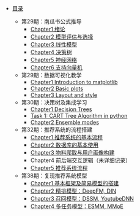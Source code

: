 * [目录](README.md)
  
    * 第29期：南瓜书公式推导
        * [Chapter1 绪论](27_eatingmelon/chapter1.md)
        * [Chapter2 模型评估与选择](27_eatingmelon/chapter2.md)
        * [Chapter3 线性模型](27_eatingmelon/chapter3.md)
        * [Chapter4 决策树](27_eatingmelon/chapter4.md)
        * [Chapter5 神经网络](27_eatingmelon/chapter5.md)
        * [Chapter6 支持向量机](27_eatingmelon/chapter6.md)
    
    - 第29期：数据可视化教学
      * [Chapter1 Introduction to matplotlib](29_Matplotlib/ch1.md)
      * [Chapter2 Basic plots](29_Matplotlib/ch2.md)
      * [Chapter3 Layout and style](29_Matplotlib/ch3.md)
    - 第30期：决策树及集成学习
      - [Chapter1 Decision Trees](30_Decisiontree/Chapter1.md)
      - [Task 1: CART Tree Algorithm in python](30_Decisiontree/Task2.md)
      - [Chapter2 Ensemble modes](30_Decisiontree/Chapter2.md)
    - 第32期：推荐系统的流程搭建
      - [Chapter1 推荐系统的基本流程](32_Recomentdation/Chapter1.md)
      - [Chapter2 数据库的基本使用](32_Recomentdation/Chapter2.md)
      - [Chapter3 物料爬取与用户画像构建](32_Recomentdation/Chapter3.md)
      - Chapter4 前后端交互逻辑（未详细记录）
      - [Chapter5 推荐系统流程](32_Recomentdation/Chapter5.md)
    - 第38期：复现推荐系统模型
      - [Chapter1 基本框架及简易模型的搭建](38_rechub/Chapter1.md)
      - [Chapter2 精排模型：DeepFM, DIN](38_rechub/Chapter2.md)
      - [Chapter3 召回模型：DSSM, YoutubeDNN](38_rechub/Chapter3.md)
      - [Chapter4 多任务模型：ESMM, MMoE](38_rechub/Chapter4.md)

